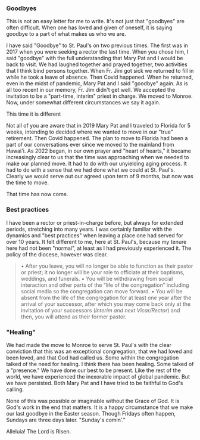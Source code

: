 ### Goodbyes
This is not an easy letter for me to write. It's not just that "goodbyes" are often difficult. When one has loved and given of oneself, it is saying goodbye to a part of what makes us who we are. 

I have said "Goodbye" to St. Paul's on two previous times. The first was in 2017 when you were seeking a rector the last time. When you chose him, I said "goodbye" with the full understanding that Mary Pat and I would be back to visit. We had laughed together and prayed together, two activities that I think bind persons together. When Fr. Jim got sick we returned to fill in while he took a leave of absence. Then Covid happened. When he returned, even in the midst of pandemic, Mary Pat and I said "goodbye" again. As is all too recent in our memory, Fr. Jim didn't get well. We accepted the invitation to be a "part-time, interim" priest in charge. We moved to Monroe.  Now, under somewhat different circumstances we say it again.

This time it is different

Not all of you are aware that in 2019 Mary Pat and I traveled to Florida for 5 weeks, intending to decided where we wanted to move in our "true" retirement. Then Covid happened. The plan to move to Florida had been a part of our conversations ever since we moved to the mainland from Hawai'i. As 2022 began, in our own prayer and "heart of hearts," it became increasingly clear to us that the time was approaching when we needed to make our planned move. It had to do with our unyielding aging process. It had to do with a sense that we had done what we could at St. Paul's. Clearly we would serve out our agreed upon term of 9 months, but now was the time to move.

That time has now come.

### Best practices
I have been a rector or priest-in-charge before, but always for extended periods, stretching into many years. I was certainly familiar with the dynamics and "best practices" when leaving a place one had served for over 10 years. It felt different to me, here at St. Paul's, because my tenure here had not been "normal", at least as I had previously experienced it. The policy of the diocese, however was clear.

> • After you leave, you will no longer be able to function as their pastor or  priest; it no longer will be your role to officiate at their baptisms, weddings,  and funerals. 
> • You will be withdrawing from social interaction and other parts of the “life of  the congregation” including social media so the congregation can move  forward. 
> • You will be absent from the life of the congregation for at least one year after  the arrival of your successor, after which you may come back only at the  invitation of your successors (*Interim and next Vicar/Rector*) and then, you  will attend as their former pastor.  

### "Healing"
We had made the move to Monroe to serve St. Paul's with the clear conviction that this was an exceptional congregation, that we had loved and been loved, and that God had called us. Some within the congregation talked of the need for healing. I think there has been healing. Some talked of a "presence." We have done our best to be present. Like the rest of the world, we have experienced the inexorable impact of global pandemic. But we have persisted. Both Mary Pat and I have tried to be faithful to God's calling. 

None of this was possible or imaginable without the Grace of God. It is God's work in the end that matters. It is a happy circumstance that we make our last goodbye in the Easter season. Though Fridays often happen, Sundays are three days later. "Sunday's comin'." 

Alleluia! The Lord is Risen.
